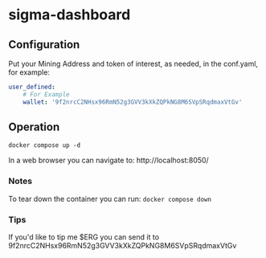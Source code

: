 # sigma-dashboard

## Configuration
Put your Mining Address and token of interest, as needed, in the conf.yaml, for example:
```yaml
user_defined:
    # For Example
    wallet: '9f2nrcC2NHsx96RmN52g3GVV3kXkZQPkNG8M6SVpSRqdmaxVtGv'
```

## Operation
`docker compose up -d`

In a web browser you can navigate to: http://localhost:8050/

### Notes
To tear down the container you can run:
`docker compose down`


### Tips
If you'd like to tip me $ERG you can send it to 9f2nrcC2NHsx96RmN52g3GVV3kXkZQPkNG8M6SVpSRqdmaxVtGv
